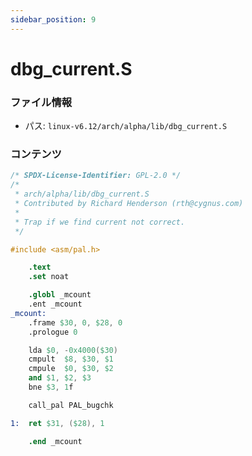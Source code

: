 ```yaml
---
sidebar_position: 9
---
```

# dbg_current.S

### ファイル情報

- パス: `linux-v6.12/arch/alpha/lib/dbg_current.S`

### コンテンツ

```S
/* SPDX-License-Identifier: GPL-2.0 */
/*
 * arch/alpha/lib/dbg_current.S
 * Contributed by Richard Henderson (rth@cygnus.com)
 *
 * Trap if we find current not correct.
 */

#include <asm/pal.h>

	.text
	.set noat

	.globl _mcount
	.ent _mcount
_mcount:
	.frame $30, 0, $28, 0
	.prologue 0

	lda	$0, -0x4000($30)
	cmpult	$8, $30, $1
	cmpule	$0, $30, $2
	and	$1, $2, $3
	bne	$3, 1f

	call_pal PAL_bugchk

1:	ret	$31, ($28), 1

	.end _mcount

```
